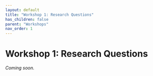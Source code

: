 ```yaml
---
layout: default
title: "Workshop 1: Research Questions"
has_children: false
parent: "Workshops"
nav_order: 1
---
```


# Workshop 1: Research Questions

_Coming soon._